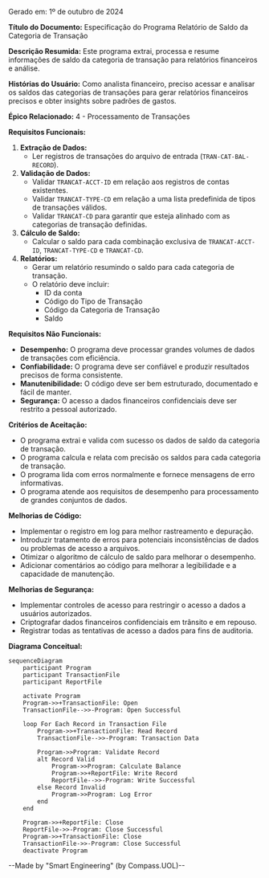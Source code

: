 Gerado em: 1º de outubro de 2024

**Título do Documento:** Especificação do Programa Relatório de Saldo da Categoria de Transação

**Descrição Resumida:** Este programa extrai, processa e resume informações de saldo da categoria de transação para relatórios financeiros e análise.

**Histórias do Usuário:** Como analista financeiro, preciso acessar e analisar os saldos das categorias de transações para gerar relatórios financeiros precisos e obter insights sobre padrões de gastos.

**Épico Relacionado:** 4 - Processamento de Transações

**Requisitos Funcionais:**
1. **Extração de Dados:**
   - Ler registros de transações do arquivo de entrada (`TRAN-CAT-BAL-RECORD`).
2. **Validação de Dados:**
   - Validar `TRANCAT-ACCT-ID` em relação aos registros de contas existentes.
   - Validar `TRANCAT-TYPE-CD` em relação a uma lista predefinida de tipos de transações válidos.
   - Validar `TRANCAT-CD` para garantir que esteja alinhado com as categorias de transação definidas.
3. **Cálculo de Saldo:**
   - Calcular o saldo para cada combinação exclusiva de `TRANCAT-ACCT-ID`, `TRANCAT-TYPE-CD` e `TRANCAT-CD`.
4. **Relatórios:**
   - Gerar um relatório resumindo o saldo para cada categoria de transação.
   - O relatório deve incluir:
     - ID da conta
     - Código do Tipo de Transação
     - Código da Categoria de Transação
     - Saldo

**Requisitos Não Funcionais:**
- **Desempenho:** O programa deve processar grandes volumes de dados de transações com eficiência.
- **Confiabilidade:** O programa deve ser confiável e produzir resultados precisos de forma consistente.
- **Manutenibilidade:** O código deve ser bem estruturado, documentado e fácil de manter.
- **Segurança:** O acesso a dados financeiros confidenciais deve ser restrito a pessoal autorizado.

**Critérios de Aceitação:**
- O programa extrai e valida com sucesso os dados de saldo da categoria de transação.
- O programa calcula e relata com precisão os saldos para cada categoria de transação.
- O programa lida com erros normalmente e fornece mensagens de erro informativas.
- O programa atende aos requisitos de desempenho para processamento de grandes conjuntos de dados.

**Melhorias de Código:**
- Implementar o registro em log para melhor rastreamento e depuração.
- Introduzir tratamento de erros para potenciais inconsistências de dados ou problemas de acesso a arquivos.
- Otimizar o algoritmo de cálculo de saldo para melhorar o desempenho.
- Adicionar comentários ao código para melhorar a legibilidade e a capacidade de manutenção.

**Melhorias de Segurança:**
- Implementar controles de acesso para restringir o acesso a dados a usuários autorizados.
- Criptografar dados financeiros confidenciais em trânsito e em repouso.
- Registrar todas as tentativas de acesso a dados para fins de auditoria.

**Diagrama Conceitual:**

```mermaid
sequenceDiagram
    participant Program
    participant TransactionFile
    participant ReportFile

    activate Program
    Program->>+TransactionFile: Open
    TransactionFile-->>-Program: Open Successful
    
    loop For Each Record in Transaction File
        Program->>+TransactionFile: Read Record
        TransactionFile-->>-Program: Transaction Data
        
        Program->>Program: Validate Record
        alt Record Valid
            Program->>Program: Calculate Balance
            Program->>+ReportFile: Write Record
            ReportFile-->>-Program: Write Successful
        else Record Invalid
            Program->>Program: Log Error
        end
    end
    
    Program->>+ReportFile: Close
    ReportFile->>-Program: Close Successful
    Program->>+TransactionFile: Close
    TransactionFile->>-Program: Close Successful
    deactivate Program
```

--Made by "Smart Engineering" (by Compass.UOL)--